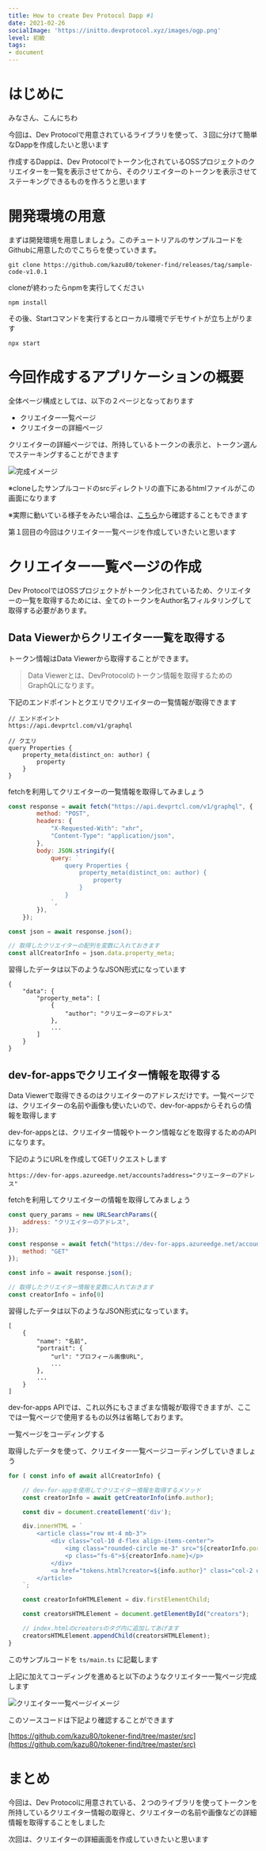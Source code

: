 ```yaml
---
title: How to create Dev Protocol Dapp #1
date: 2021-02-26
socialImage: 'https://initto.devprotocol.xyz/images/ogp.png'
level: 初級
tags:
- document
---
```

# はじめに

みなさん、こんにちわ

今回は、Dev Protocolで用意されているライブラリを使って、３回に分けて簡単なDappを作成したいと思います

作成するDappは、Dev Protocolでトークン化されているOSSプロジェクトのクリエイターを一覧を表示させてから、そのクリエイターのトークンを表示させてステーキングできるものを作ろうと思います

# 開発環境の用意

まずは開発環境を用意しましょう。このチュートリアルのサンプルコードをGithubに用意したのでこちらを使っていきます。

```
git clone https://github.com/kazu80/tokener-find/releases/tag/sample-code-v1.0.1
```

cloneが終わったらnpmを実行してください

```
npm install
```

その後、Startコマンドを実行するとローカル環境でデモサイトが立ち上がります

```
npx start
```

# 今回作成するアプリケーションの概要

全体ページ構成としては、以下の２ページとなっております

- クリエイター一覧ページ
- クリエイターの詳細ページ

クリエイターの詳細ページでは、所持しているトークンの表示と、トークン選んでステーキングすることができます

![完成イメージ](/images/posts/20210226/pic01.png)

※cloneしたサンプルコードのsrcディレクトリの直下にあるhtmlファイルがこの画面になります

※実際に動いている様子をみたい場合は、[こちら](https://kawakami.dev/lab/tokens/)から確認することもできます

第１回目の今回はクリエイター一覧ページを作成していきたいと思います

# クリエイター一覧ページの作成

Dev ProtocolではOSSプロジェクトがトークン化されているため、クリエイターの一覧を取得するためには、全てのトークンをAuthor名フィルタリングして取得する必要があります。

## Data Viewerからクリエイター一覧を取得する

トークン情報はData Viewerから取得することができます。

> Data Viewerとは、DevProtocolのトークン情報を取得するためのGraphQLになります。

下記のエンドポイントとクエリでクリエイターの一覧情報が取得できます

```
// エンドポイント
https://api.devprtcl.com/v1/graphql

// クエリ
query Properties {
    property_meta(distinct_on: author) {
        property
    }
}
```

fetchを利用してクリエイターの一覧情報を取得してみましょう

```javascript
const response = await fetch("https://api.devprtcl.com/v1/graphql", {
        method: "POST",
        headers: {
            "X-Requested-With": "xhr",
            "Content-Type": "application/json",
        },
        body: JSON.stringify({
            query: `
                query Properties {
                    property_meta(distinct_on: author) {
                        property
                    }
                }
            `,
        }),
    });

const json = await response.json();

// 取得したクリエイターの配列を変数に入れておきます
const allCreatorInfo = json.data.property_meta;
```

習得したデータは以下のようなJSON形式になっています

```
{
    "data": {
        "property_meta": [
            {
                "author": "クリエーターのアドレス"
            },
            ...
        ]
    }
}
```

## dev-for-appsでクリエイター情報を取得する

Data Viewerで取得できるのはクリエイターのアドレスだけです。一覧ページでは、クリエイターの名前や画像も使いたいので、dev-for-appsからそれらの情報を取得します

dev-for-appsとは、クリエイター情報やトークン情報などを取得するためのAPIになります。

下記のようにURLを作成してGETリクエストします

```
https://dev-for-apps.azureedge.net/accounts?address="クリエーターのアドレス"
```

fetchを利用してクリエイターの情報を取得してみましょう

```javascript
const query_params = new URLSearchParams({
    address: "クリエイターのアドレス",
});

const response = await fetch("https://dev-for-apps.azureedge.net/accounts?" + query_params, {
    method: "GET"
});

const info = await response.json();

// 取得したクリエイター情報を変数に入れておきます
const creatorInfo = info[0]
```

習得したデータは以下のようなJSON形式になっています。

```
[
    {
        "name": "名前",
        "portrait": {
            "url": "プロフィール画像URL",
            ...
        },
        ...
    }
]
```

dev-for-apps APIでは、これ以外にもさまざまな情報が取得できますが、ここでは一覧ページで使用するもの以外は省略しております。

一覧ページをコーディングする

取得したデータを使って、クリエイター一覧ページコーディングしていきましょう

```javascript
for ( const info of await allCreatorInfo) {

    // dev-for-appを使用してクリエイター情報を取得するメソッド
    const creatorInfo = await getCreatorInfo(info.author);

    const div = document.createElement('div');

    div.innerHTML = `
        <article class="row mt-4 mb-3">
            <div class="col-10 d-flex align-items-center">
                <img class="rounded-circle me-3" src="${creatorInfo.portrait.url}" alt="creator image" width="60" height="60" style="object-fit: contain">
                <p class="fs-6">${creatorInfo.name}</p>
            </div>
            <a href="tokens.html?creator=${info.author}" class="col-2 d-flex align-items-center justify-content-center btn btn-primary">TOKEN</a>
        </article>
    `;

    const creatorInfoHTMLElement = div.firstElementChild;

    const creatorsHTMLElement = document.getElementById("creators");

    // index.htmlのcreatorsのタグ内に追加してあげます
    creatorsHTMLElement.appendChild(creatorsHTMLElement);
}
```

このサンプルコードを `ts/main.ts` に記載します

上記に加えてコーディングを進めると以下のようなクリエイター一覧ページ完成します

![クリエイター一覧ページイメージ](/images/posts/20210226/pic02.png)

このソースコードは下記より確認することができます

[https://github.com/kazu80/tokener-find/tree/master/src](https://github.com/kazu80/tokener-find/tree/master/src)

# まとめ

今回は、Dev Protocolに用意されている、２つのライブラリを使ってトークンを所持しているクリエイター情報の取得と、クリエイターの名前や画像などの詳細情報を取得することをしました

次回は、クリエイターの詳細画面を作成していきたいと思います